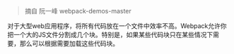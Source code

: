 >摘自 阮一峰 webpack-demos-master

对于大型web应用程序，将所有代码放在一个文件中效率不高。Webpack允许你把一个大的JS文件分割成几个块。特别是，如果某些代码块只在某些情况下需要，那么可以根据需要加载这些代码块。
